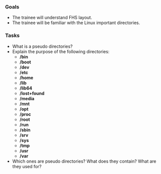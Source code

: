 ### Goals
- The trainee will understand FHS layout.
- The trainee will be familiar with the Linux important directories.

### Tasks
- What is a pseudo directories?
- Explain the purpose of the following directories:
  - **/bin**
  - **/boot**
  - **/dev**
  - **/etc**
  - **/home**
  - **/lib**
  - **/lib64**
  - **/lost+found**
  - **/media**
  - **/mnt**
  - **/opt**
  - **/proc**
  - **/root**
  - **/run**
  - **/sbin**
  - **/srv**
  - **/sys**
  - **/tmp**
  - **/usr**
  - **/var**
- Which ones are pseudo directories? What does they contain? What are they used for?